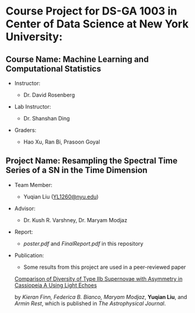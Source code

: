 # Course Project for DS-GA 1003 in Center of Data Science at New York University: 

## Course Name: Machine Learning and Computational Statistics
- Instructor:
  - Dr. David Rosenberg 

- Lab Instructor:
  - Dr. Shanshan Ding
  
- Graders:
  - Hao Xu, Ran Bi, Prasoon Goyal

## Project Name: Resampling the Spectral Time Series of a SN in the Time Dimension

- Team Member:
  - Yuqian Liu (YL1260@nyu.edu)

- Advisor:
  - Dr. Kush R. Varshney, Dr. Maryam Modjaz
  
- Report:
  - *poster.pdf* and *FinalReport.pdf* in this repository
  
- Publication:
  - Some results from this project are used in a peer-reviewed paper 
  
  [Comparison of Diversity of Type IIb Supernovae with Asymmetry in Cassiopeia A Using Light Echoes](http://iopscience.iop.org/article/10.3847/0004-637X/830/2/73/meta) 
  
  by *Kieran Finn, Federica B. Bianco, Maryam Modjaz*, __Yuqian Liu__, and *Armin Rest*, which is published in *The Astrophysical Journal*.
